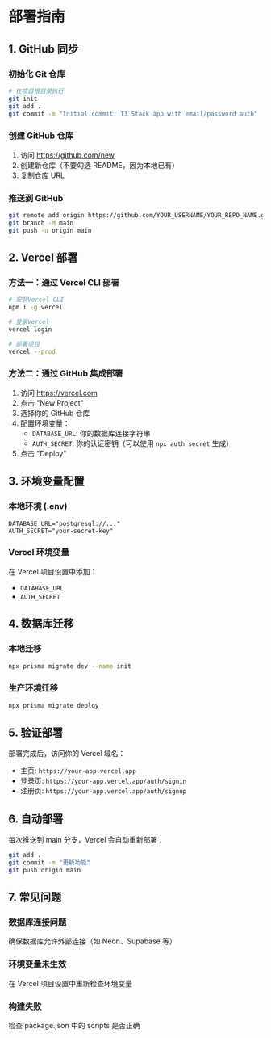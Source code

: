 # 部署指南

## 1. GitHub 同步

### 初始化 Git 仓库

```bash
# 在项目根目录执行
git init
git add .
git commit -m "Initial commit: T3 Stack app with email/password auth"
```

### 创建 GitHub 仓库

1. 访问 https://github.com/new
2. 创建新仓库（不要勾选 README，因为本地已有）
3. 复制仓库 URL

### 推送到 GitHub

```bash
git remote add origin https://github.com/YOUR_USERNAME/YOUR_REPO_NAME.git
git branch -M main
git push -u origin main
```

## 2. Vercel 部署

### 方法一：通过 Vercel CLI 部署

```bash
# 安装Vercel CLI
npm i -g vercel

# 登录Vercel
vercel login

# 部署项目
vercel --prod
```

### 方法二：通过 GitHub 集成部署

1. 访问 https://vercel.com
2. 点击 "New Project"
3. 选择你的 GitHub 仓库
4. 配置环境变量：
   - `DATABASE_URL`: 你的数据库连接字符串
   - `AUTH_SECRET`: 你的认证密钥（可以使用 `npx auth secret` 生成）
5. 点击 "Deploy"

## 3. 环境变量配置

### 本地环境 (.env)

```
DATABASE_URL="postgresql://..."
AUTH_SECRET="your-secret-key"
```

### Vercel 环境变量

在 Vercel 项目设置中添加：

- `DATABASE_URL`
- `AUTH_SECRET`

## 4. 数据库迁移

### 本地迁移

```bash
npx prisma migrate dev --name init
```

### 生产环境迁移

```bash
npx prisma migrate deploy
```

## 5. 验证部署

部署完成后，访问你的 Vercel 域名：

- 主页: `https://your-app.vercel.app`
- 登录页: `https://your-app.vercel.app/auth/signin`
- 注册页: `https://your-app.vercel.app/auth/signup`

## 6. 自动部署

每次推送到 main 分支，Vercel 会自动重新部署：

```bash
git add .
git commit -m "更新功能"
git push origin main
```

## 7. 常见问题

### 数据库连接问题

确保数据库允许外部连接（如 Neon、Supabase 等）

### 环境变量未生效

在 Vercel 项目设置中重新检查环境变量

### 构建失败

检查 package.json 中的 scripts 是否正确
